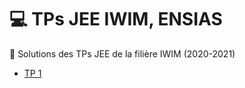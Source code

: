 # :computer: TPs JEE IWIM, ENSIAS 

:notebook: Solutions des TPs JEE de la filière IWIM (2020-2021)

* [TP 1](https://github.com/choubari/TPs-JEE-IWIM/tree/master/TP1)
